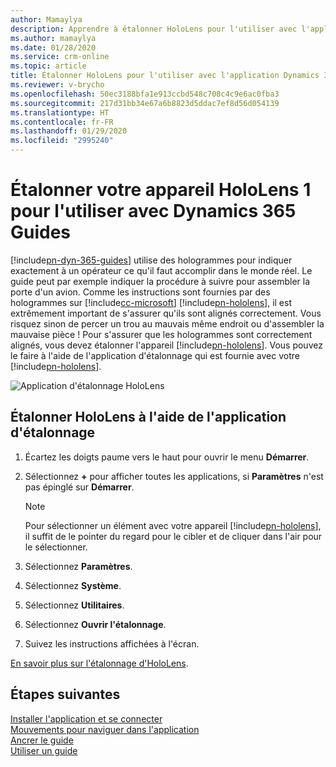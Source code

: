 ```yaml
---
author: Mamaylya
description: Apprendre à étalonner HoloLens pour l'utiliser avec l'application Dynamics 365 Guides
ms.author: mamaylya
ms.date: 01/28/2020
ms.service: crm-online
ms.topic: article
title: Étalonner HoloLens pour l'utiliser avec l'application Dynamics 365 Guides
ms.reviewer: v-brycho
ms.openlocfilehash: 50ec3188bfa1e913ccbd548c708c4c9e6ac0fba3
ms.sourcegitcommit: 217d31bb34e67a6b8823d5ddac7ef8d56d054139
ms.translationtype: HT
ms.contentlocale: fr-FR
ms.lasthandoff: 01/29/2020
ms.locfileid: "2995240"
---
```

# <a name="calibrate-your-hololens-1-device-to-use-with-dynamics-365-guides"></a>Étalonner votre appareil HoloLens 1 pour l'utiliser avec Dynamics 365 Guides

[!include[pn-dyn-365-guides](../includes/pn-dyn-365-guides.md)] utilise des hologrammes pour indiquer exactement à un opérateur ce qu'il faut accomplir dans le monde réel. Le guide peut par exemple indiquer la procédure à suivre pour assembler la porte d'un avion. Comme les instructions sont fournies par des hologrammes sur [!include[cc-microsoft](../includes/cc-microsoft.md)] [!include[pn-hololens](../includes/pn-hololens.md)], il est extrêmement important de s'assurer qu'ils sont alignés correctement. Vous risquez sinon de percer un trou au mauvais même endroit ou d'assembler la mauvaise pièce ! Pour s'assurer que les hologrammes sont correctement alignés, vous devez étalonner l'appareil [!include[pn-hololens](../includes/pn-hololens.md)]. Vous pouvez le faire à l'aide de l'application d'étalonnage qui est fournie avec votre [!include[pn-hololens](../includes/pn-hololens.md)]. 

![Application d'étalonnage HoloLens](media/calibration.PNG "Application d'étalonnage HoloLens")  

## <a name="calibrate-your-hololens-by-using-the-calibration-app"></a>Étalonner HoloLens à l'aide de l'application d'étalonnage 

1.  Écartez les doigts paume vers le haut pour ouvrir le menu **Démarrer**. 

2.  Sélectionnez **+** pour afficher toutes les applications, si **Paramètres** n'est pas épinglé sur **Démarrer**.

    > [!NOTE]
    > Pour sélectionner un élément avec votre appareil [!include[pn-hololens](../includes/pn-hololens.md)], il suffit de le pointer du regard pour le cibler et de cliquer dans l'air pour le sélectionner. 
   
3.  Sélectionnez **Paramètres**. 

4.  Sélectionnez **Système**. 

5.  Sélectionnez **Utilitaires**. 

6.  Sélectionnez **Ouvrir l'étalonnage**. 

7.  Suivez les instructions affichées à l'écran. 

[En savoir plus sur l'étalonnage d'HoloLens](https://docs.microsoft.com/windows/mixed-reality/calibration). 

## <a name="whats-next"></a>Étapes suivantes

[Installer l'application et se connecter](install-sign-in-operator.md)<br>
[Mouvements pour naviguer dans l'application](operator-gestures.md)<br>
[Ancrer le guide](operator-anchor.md)<br>
[Utiliser un guide](operator-orientation.md)
